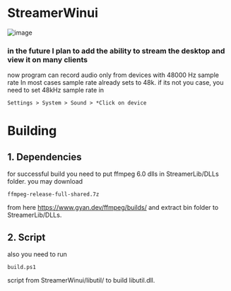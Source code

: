 # StreamerWinui
![image](https://github.com/CrayzyCray/StreamerWinui/assets/85997602/9d93167d-ef88-460f-9132-e203a8222ee8)
### in the future I plan to add the ability to stream the desktop and view it on many clients
now program can record audio only from devices with 48000 Hz sample rate
In most cases sample rate already sets to 48k.
if its not you case, you need to set 48kHz sample rate in 
```
Settings > System > Sound > *Click on device
```
# Building
## 1. Dependencies
for successful build you need to put ffmpeg 6.0 dlls in StreamerLib/DLLs folder.
you may download 
```
ffmpeg-release-full-shared.7z
```
from here https://www.gyan.dev/ffmpeg/builds/ and extract bin folder to StreamerLib/DLLs.
## 2. Script
also you need to run 
```
build.ps1
```
script from StreamerWinui/libutil/ to build libutil.dll.
